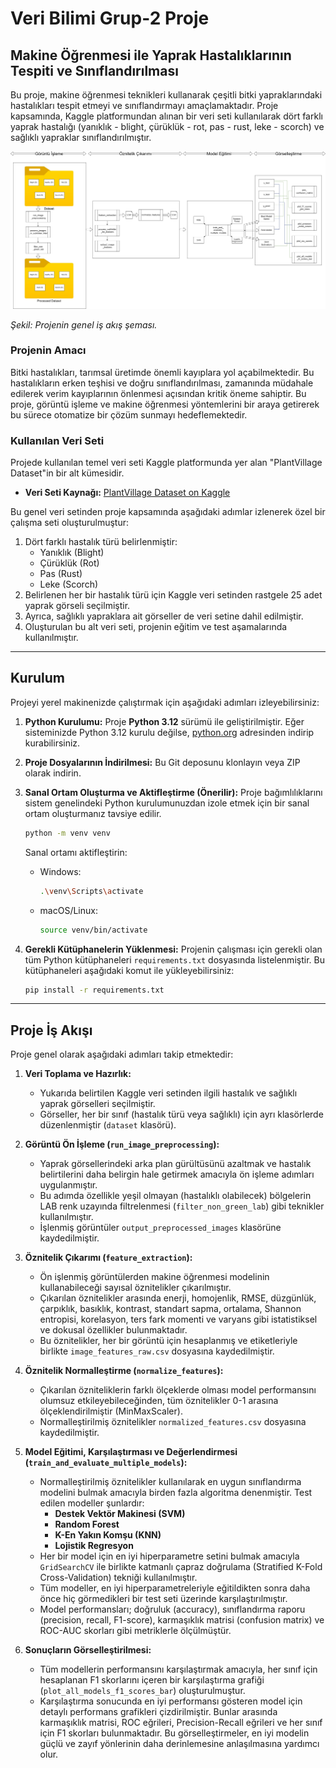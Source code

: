 
# Veri Bilimi Grup-2 Proje

## Makine Öğrenmesi ile Yaprak Hastalıklarının Tespiti ve Sınıflandırılması

Bu proje, makine öğrenmesi teknikleri kullanarak çeşitli bitki yapraklarındaki hastalıkları tespit etmeyi ve sınıflandırmayı amaçlamaktadır. Proje kapsamında, Kaggle platformundan alınan bir veri seti kullanılarak dört farklı yaprak hastalığı (yanıklık - blight, çürüklük - rot, pas - rust, leke - scorch) ve sağlıklı yapraklar sınıflandırılmıştır.

![Proje Akış Şeması](./img/VeriBilimiGrup02.jpg)

*Şekil: Projenin genel iş akış şeması.*

### Projenin Amacı

Bitki hastalıkları, tarımsal üretimde önemli kayıplara yol açabilmektedir. Bu hastalıkların erken teşhisi ve doğru sınıflandırılması, zamanında müdahale edilerek verim kayıplarının önlenmesi açısından kritik öneme sahiptir. Bu proje, görüntü işleme ve makine öğrenmesi yöntemlerini bir araya getirerek bu sürece otomatize bir çözüm sunmayı hedeflemektedir.

### Kullanılan Veri Seti

Projede kullanılan temel veri seti Kaggle platformunda yer alan "PlantVillage Dataset"in bir alt kümesidir.

* **Veri Seti Kaynağı:** [PlantVillage Dataset on Kaggle](https://www.kaggle.com/datasets/emmarex/plantdisease)

Bu genel veri setinden proje kapsamında aşağıdaki adımlar izlenerek özel bir çalışma seti oluşturulmuştur:

1.  Dört farklı hastalık türü belirlenmiştir:
    * Yanıklık (Blight)
    * Çürüklük (Rot)
    * Pas (Rust)
    * Leke (Scorch)
2.  Belirlenen her bir hastalık türü için Kaggle veri setinden rastgele 25 adet yaprak görseli seçilmiştir.
3.  Ayrıca, sağlıklı yapraklara ait görseller de veri setine dahil edilmiştir.
4.  Oluşturulan bu alt veri seti, projenin eğitim ve test aşamalarında kullanılmıştır.

***

## Kurulum

Projeyi yerel makinenizde çalıştırmak için aşağıdaki adımları izleyebilirsiniz:

1.  **Python Kurulumu:**
    Proje **Python 3.12** sürümü ile geliştirilmiştir. Eğer sisteminizde Python 3.12 kurulu değilse, [python.org](https://www.python.org/downloads/) adresinden indirip kurabilirsiniz.

2.  **Proje Dosyalarının İndirilmesi:**
    Bu Git deposunu klonlayın veya ZIP olarak indirin.

3.  **Sanal Ortam Oluşturma ve Aktifleştirme (Önerilir):**
    Proje bağımlılıklarını sistem genelindeki Python kurulumunuzdan izole etmek için bir sanal ortam oluşturmanız tavsiye edilir.

    ```bash
    python -m venv venv
    ```

    Sanal ortamı aktifleştirin:
    * Windows:
        ```bash
        .\venv\Scripts\activate
        ```
    * macOS/Linux:
        ```bash
        source venv/bin/activate
        ```

4.  **Gerekli Kütüphanelerin Yüklenmesi:**
    Projenin çalışması için gerekli olan tüm Python kütüphaneleri `requirements.txt` dosyasında listelenmiştir. Bu kütüphaneleri aşağıdaki komut ile yükleyebilirsiniz:

    ```bash
    pip install -r requirements.txt
    ```

***

## Proje İş Akışı

Proje genel olarak aşağıdaki adımları takip etmektedir:

1.  **Veri Toplama ve Hazırlık:**
    * Yukarıda belirtilen Kaggle veri setinden ilgili hastalık ve sağlıklı yaprak görselleri seçilmiştir.
    * Görseller, her bir sınıf (hastalık türü veya sağlıklı) için ayrı klasörlerde düzenlenmiştir (`dataset` klasörü).

2.  **Görüntü Ön İşleme (`run_image_preprocessing`):**
    * Yaprak görsellerindeki arka plan gürültüsünü azaltmak ve hastalık belirtilerini daha belirgin hale getirmek amacıyla ön işleme adımları uygulanmıştır.
    * Bu adımda özellikle yeşil olmayan (hastalıklı olabilecek) bölgelerin LAB renk uzayında filtrelenmesi (`filter_non_green_lab`) gibi teknikler kullanılmıştır.
    * İşlenmiş görüntüler `output_preprocessed_images` klasörüne kaydedilmiştir.

3.  **Öznitelik Çıkarımı (`feature_extraction`):**
    * Ön işlenmiş görüntülerden makine öğrenmesi modelinin kullanabileceği sayısal öznitelikler çıkarılmıştır.
    * Çıkarılan öznitelikler arasında enerji, homojenlik, RMSE, düzgünlük, çarpıklık, basıklık, kontrast, standart sapma, ortalama, Shannon entropisi, korelasyon, ters fark momenti ve varyans gibi istatistiksel ve dokusal özellikler bulunmaktadır.
    * Bu öznitelikler, her bir görüntü için hesaplanmış ve etiketleriyle birlikte `image_features_raw.csv` dosyasına kaydedilmiştir.

4.  **Öznitelik Normalleştirme (`normalize_features`):**
    * Çıkarılan özniteliklerin farklı ölçeklerde olması model performansını olumsuz etkileyebileceğinden, tüm öznitelikler 0-1 arasına ölçeklendirilmiştir (MinMaxScaler).
    * Normalleştirilmiş öznitelikler `normalized_features.csv` dosyasına kaydedilmiştir.

5.  **Model Eğitimi, Karşılaştırması ve Değerlendirmesi (`train_and_evaluate_multiple_models`):**
    * Normalleştirilmiş öznitelikler kullanılarak en uygun sınıflandırma modelini bulmak amacıyla birden fazla algoritma denenmiştir. Test edilen modeller şunlardır:
        * **Destek Vektör Makinesi (SVM)**
        * **Random Forest**
        * **K-En Yakın Komşu (KNN)**
        * **Lojistik Regresyon**
    * Her bir model için en iyi hiperparametre setini bulmak amacıyla `GridSearchCV` ile birlikte katmanlı çapraz doğrulama (Stratified K-Fold Cross-Validation) tekniği kullanılmıştır.
    * Tüm modeller, en iyi hiperparametreleriyle eğitildikten sonra daha önce hiç görmedikleri bir test seti üzerinde karşılaştırılmıştır.
    * Model performansları; doğruluk (accuracy), sınıflandırma raporu (precision, recall, F1-score), karmaşıklık matrisi (confusion matrix) ve ROC-AUC skorları gibi metriklerle ölçülmüştür.

6.  **Sonuçların Görselleştirilmesi:**
    * Tüm modellerin performansını karşılaştırmak amacıyla, her sınıf için hesaplanan F1 skorlarını içeren bir karşılaştırma grafiği (`plot_all_models_f1_scores_bar`) oluşturulmuştur.
    * Karşılaştırma sonucunda en iyi performansı gösteren model için detaylı performans grafikleri çizdirilmiştir. Bunlar arasında karmaşıklık matrisi, ROC eğrileri, Precision-Recall eğrileri ve her sınıf için F1 skorları bulunmaktadır. Bu görselleştirmeler, en iyi modelin güçlü ve zayıf yönlerinin daha derinlemesine anlaşılmasına yardımcı olur.